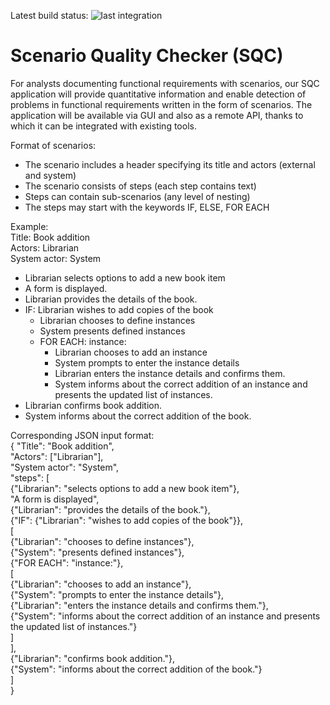 Latest build status: 
![last integration](https://github.com/Gho-Ost/scenario-quality-checker/actions/workflows/integration.yml/badge.svg)

# Scenario Quality Checker (SQC)

For analysts documenting functional requirements with scenarios, our SQC application will provide quantitative information and enable detection of problems in functional requirements written in the form of scenarios. The application will be available via GUI and also as a remote API, thanks to which it can be integrated with existing tools.

Format of scenarios:
- The scenario includes a header specifying its title and actors (external and system)
- The scenario consists of steps (each step contains text)
- Steps can contain sub-scenarios (any level of nesting)
- The steps may start with the keywords IF, ELSE, FOR EACH

Example:<br>
Title: Book addition<br>
Actors:  Librarian<br>
System actor: System<br>

- Librarian selects options to add a new book item
- A form is displayed.
- Librarian provides the details of the book.
- IF: Librarian wishes to add copies of the book
    - Librarian chooses to define instances
    - System presents defined instances
    - FOR EACH: instance:
        - Librarian chooses to add an instance
        - System prompts to enter the instance details
        - Librarian enters the instance details and confirms them.
        - System informs about the correct addition of an instance and presents the updated list of instances.
- Librarian confirms book addition.
- System informs about the correct addition of the book.

Corresponding JSON input format:<br>
{
	"Title": "Book addition",<br>
	"Actors": ["Librarian"],<br>
	"System actor": "System",<br>
	"steps": [<br>
		{"Librarian": "selects options to add a new book item"},<br>
		"A form is displayed",<br>
		{"Librarian": "provides the details of the book."},<br>
		{"IF": {"Librarian": "wishes to add copies of the book"}},<br>
		[<br>
			{"Librarian": "chooses to define instances"},<br>
			{"System": "presents defined instances"},<br>
			{"FOR EACH": "instance:"},<br>
			[<br>
				{"Librarian": "chooses to add an instance"},<br>
				{"System": "prompts to enter the instance details"},<br>
				{"Librarian": "enters the instance details and confirms them."},<br>
				{"System": "informs about the correct addition of an instance and presents the updated list of instances."}<br>
			]<br>
		],<br>
		{"Librarian": "confirms book addition."},<br>
		{"System": "informs about the correct addition of the book."}<br>
	]<br>
}
